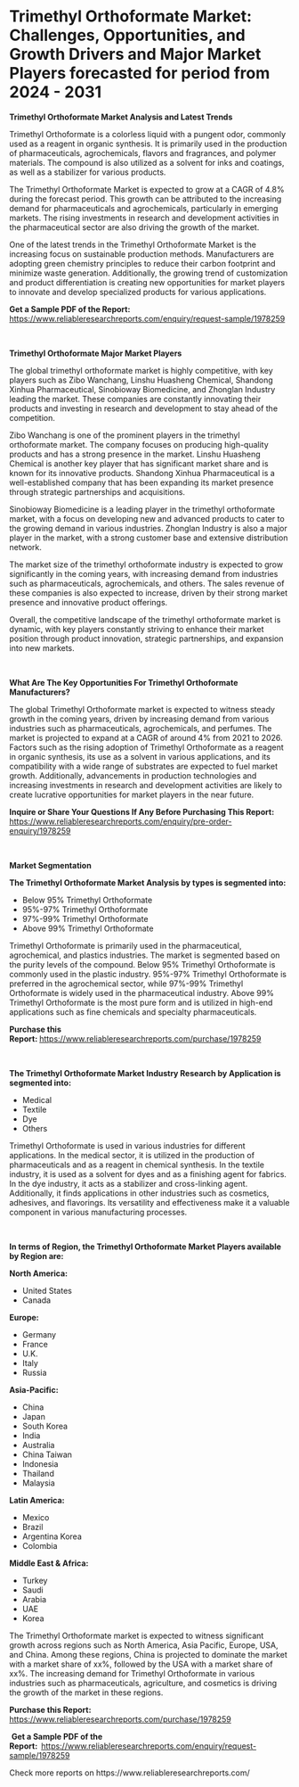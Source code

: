 <p><h1>Trimethyl Orthoformate Market: Challenges, Opportunities, and Growth Drivers and Major Market Players forecasted for period from 2024 - 2031</h1></p><p><strong>Trimethyl Orthoformate Market Analysis and Latest Trends</strong></p>
<p><p>Trimethyl Orthoformate is a colorless liquid with a pungent odor, commonly used as a reagent in organic synthesis. It is primarily used in the production of pharmaceuticals, agrochemicals, flavors and fragrances, and polymer materials. The compound is also utilized as a solvent for inks and coatings, as well as a stabilizer for various products.</p><p>The Trimethyl Orthoformate Market is expected to grow at a CAGR of 4.8% during the forecast period. This growth can be attributed to the increasing demand for pharmaceuticals and agrochemicals, particularly in emerging markets. The rising investments in research and development activities in the pharmaceutical sector are also driving the growth of the market.</p><p>One of the latest trends in the Trimethyl Orthoformate Market is the increasing focus on sustainable production methods. Manufacturers are adopting green chemistry principles to reduce their carbon footprint and minimize waste generation. Additionally, the growing trend of customization and product differentiation is creating new opportunities for market players to innovate and develop specialized products for various applications.</p></p>
<p><strong>Get a Sample PDF of the Report:&nbsp;</strong> <a href="https://www.reliableresearchreports.com/enquiry/request-sample/1978259">https://www.reliableresearchreports.com/enquiry/request-sample/1978259</a></p>
<p>&nbsp;</p>
<p><strong>Trimethyl Orthoformate Major Market Players</strong></p>
<p><p>The global trimethyl orthoformate market is highly competitive, with key players such as Zibo Wanchang, Linshu Huasheng Chemical, Shandong Xinhua Pharmaceutical, Sinobioway Biomedicine, and Zhonglan Industry leading the market. These companies are constantly innovating their products and investing in research and development to stay ahead of the competition.</p><p>Zibo Wanchang is one of the prominent players in the trimethyl orthoformate market. The company focuses on producing high-quality products and has a strong presence in the market. Linshu Huasheng Chemical is another key player that has significant market share and is known for its innovative products. Shandong Xinhua Pharmaceutical is a well-established company that has been expanding its market presence through strategic partnerships and acquisitions.</p><p>Sinobioway Biomedicine is a leading player in the trimethyl orthoformate market, with a focus on developing new and advanced products to cater to the growing demand in various industries. Zhonglan Industry is also a major player in the market, with a strong customer base and extensive distribution network.</p><p>The market size of the trimethyl orthoformate industry is expected to grow significantly in the coming years, with increasing demand from industries such as pharmaceuticals, agrochemicals, and others. The sales revenue of these companies is also expected to increase, driven by their strong market presence and innovative product offerings.</p><p>Overall, the competitive landscape of the trimethyl orthoformate market is dynamic, with key players constantly striving to enhance their market position through product innovation, strategic partnerships, and expansion into new markets.</p></p>
<p>&nbsp;</p>
<p><strong>What Are The Key Opportunities For Trimethyl Orthoformate Manufacturers?</strong></p>
<p><p>The global Trimethyl Orthoformate market is expected to witness steady growth in the coming years, driven by increasing demand from various industries such as pharmaceuticals, agrochemicals, and perfumes. The market is projected to expand at a CAGR of around 4% from 2021 to 2026. Factors such as the rising adoption of Trimethyl Orthoformate as a reagent in organic synthesis, its use as a solvent in various applications, and its compatibility with a wide range of substrates are expected to fuel market growth. Additionally, advancements in production technologies and increasing investments in research and development activities are likely to create lucrative opportunities for market players in the near future.</p></p>
<p><strong>Inquire or Share Your Questions If Any Before Purchasing This Report:</strong> <a href="https://www.reliableresearchreports.com/enquiry/pre-order-enquiry/1978259">https://www.reliableresearchreports.com/enquiry/pre-order-enquiry/1978259</a></p>
<p>&nbsp;</p>
<p><strong>Market Segmentation</strong></p>
<p><strong>The Trimethyl Orthoformate Market Analysis by types is segmented into:</strong></p>
<p><ul><li>Below 95% Trimethyl Orthoformate</li><li>95%-97% Trimethyl Orthoformate</li><li>97%-99% Trimethyl Orthoformate</li><li>Above 99% Trimethyl Orthoformate</li></ul></p>
<p><p>Trimethyl Orthoformate is primarily used in the pharmaceutical, agrochemical, and plastics industries. The market is segmented based on the purity levels of the compound. Below 95% Trimethyl Orthoformate is commonly used in the plastic industry. 95%-97% Trimethyl Orthoformate is preferred in the agrochemical sector, while 97%-99% Trimethyl Orthoformate is widely used in the pharmaceutical industry. Above 99% Trimethyl Orthoformate is the most pure form and is utilized in high-end applications such as fine chemicals and specialty pharmaceuticals.</p></p>
<p><strong>Purchase this Report:&nbsp;</strong><a href="https://www.reliableresearchreports.com/purchase/1978259">https://www.reliableresearchreports.com/purchase/1978259</a></p>
<p>&nbsp;</p>
<p><strong>The Trimethyl Orthoformate Market Industry Research by Application is segmented into:</strong></p>
<p><ul><li>Medical</li><li>Textile</li><li>Dye</li><li>Others</li></ul></p>
<p><p>Trimethyl Orthoformate is used in various industries for different applications. In the medical sector, it is utilized in the production of pharmaceuticals and as a reagent in chemical synthesis. In the textile industry, it is used as a solvent for dyes and as a finishing agent for fabrics. In the dye industry, it acts as a stabilizer and cross-linking agent. Additionally, it finds applications in other industries such as cosmetics, adhesives, and flavorings. Its versatility and effectiveness make it a valuable component in various manufacturing processes.</p></p>
<p>&nbsp;</p>
<p><strong>In terms of Region, the Trimethyl Orthoformate Market Players available by Region are:</strong></p>
<p>
    <p> <strong> North America: </strong>
        <ul>
            <li>United States</li>
            <li>Canada</li>
        </ul>
        </p> 
    <p> <strong> Europe: </strong>
        <ul>
            <li>Germany</li>
            <li>France</li>
            <li>U.K.</li>
            <li>Italy</li>
            <li>Russia</li>
        </ul>
        </p> 
    <p> <strong> Asia-Pacific: </strong>
        <ul>
            <li>China</li>
            <li>Japan</li>
            <li>South Korea</li>
            <li>India</li>
            <li>Australia</li>
            <li>China Taiwan</li>
            <li>Indonesia</li>
            <li>Thailand</li>
            <li>Malaysia</li>
        </ul>
        </p> 
    <p> <strong> Latin America: </strong>
        <ul>
            <li>Mexico</li>
            <li>Brazil</li>
            <li>Argentina Korea</li>
            <li>Colombia</li>
        </ul>
        </p> 
    <p> <strong> Middle East & Africa: </strong>
        <ul>
            <li>Turkey</li>
            <li>Saudi</li>
            <li>Arabia</li>
            <li>UAE</li>
            <li>Korea</li>
        </ul>
    </p>
    </p>
<p><p>The Trimethyl Orthoformate market is expected to witness significant growth across regions such as North America, Asia Pacific, Europe, USA, and China. Among these regions, China is projected to dominate the market with a market share of xx%, followed by the USA with a market share of xx%. The increasing demand for Trimethyl Orthoformate in various industries such as pharmaceuticals, agriculture, and cosmetics is driving the growth of the market in these regions.</p></p>
<p><strong>Purchase this Report: </strong><a href="https://www.reliableresearchreports.com/purchase/1978259">https://www.reliableresearchreports.com/purchase/1978259</a></p>
<p>&nbsp;<strong>Get a Sample PDF of the Report:&nbsp;&nbsp;</strong><a href="https://www.reliableresearchreports.com/enquiry/request-sample/1978259">https://www.reliableresearchreports.com/enquiry/request-sample/1978259</a></p>
<p><strong></strong></p>
<p>Check more reports on https://www.reliableresearchreports.com/</p>